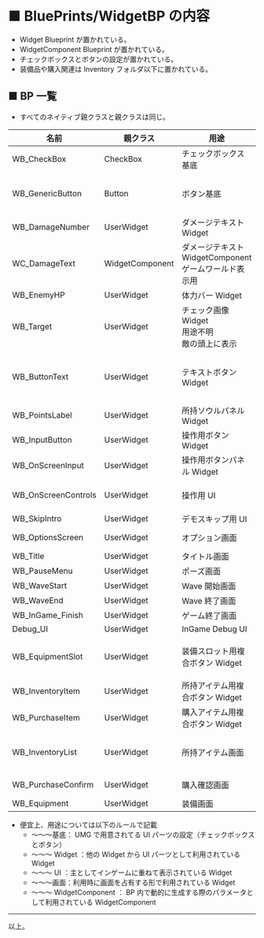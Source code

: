 # ■ BluePrints/WidgetBP の内容
* Widget Blueprint が置かれている。
* WidgetComponent Blueprint が置かれている。
* チェックボックスとボタンの設定が置かれている。
* 装備品や購入関連は Inventory フォルダ以下に置かれている。

## ■ BP 一覧
* すべてのネイティブ親クラスと親クラスは同じ。

| 名前 | 親クラス | 用途 | 参照元 |
| ----- | ----- | ----- | ----- |
| WB_CheckBox | CheckBox | チェックボックス基底 | WB_OptionsScreen |
| WB_GenericButton | Button | ボタン基底 | WB_EquipmentSlot<br>WB_InventoryItem<br>WB_InventoryList<br>WB_PurchaseItem |
| WB_DamageNumber | UserWidget | ダメージテキスト Widget | WC_DamageText |
| WC_DamageText | WidgetComponent | ダメージテキスト WidgetComponent<br>ゲームワールド表示用 | BP_EnemyCharacter |
| WB_EnemyHP | UserWidget | 体力バー Widget | BP_EnemyCharacter |
| WB_Target | UserWidget | チェック画像 Widget<br>用途不明<br>敵の頭上に表示 | BP_EnemyCharacter |
| WB_ButtonText | UserWidget | テキストボタン Widget | WB_Ingame_Finish<br>WB_OptionsScreen<br>WB_PauseMenu<br>WB_Equipment<br>WB_PurchaseConfirm |
| WB_PointsLabel | UserWidget | 所持ソウルパネル Widget | WB_OnScreenControls<br>WB_Equipment |
| WB_InputButton | UserWidget | 操作用ボタン Widget | WB_OnScreenControls<br>WB_OnScreenInput |
| WB_OnScreenInput | UserWidget | 操作用ボタンパネル Widget | WB_OnScreenControls |
| WB_OnScreenControls | UserWidget | 操作用 UI | BP_GameMode<br>BP_PlayerCharacter<br>BP_PlayerController |
| WB_SkipIntro | UserWidget | デモスキップ用 UI | BP_PlayerController |
| WB_OptionsScreen | UserWidget | オプション画面 | WB_Title<br>WB_PauseMenu |
| WB_Title | UserWidget | タイトル画面 | BP_MainMenuGameMode |
| WB_PauseMenu | UserWidget | ポーズ画面 | BP_GameMode |
| WB_WaveStart | UserWidget | Wave 開始画面 | BP_GameMode |
| WB_WaveEnd | UserWidget | Wave 終了画面 | BP_GameMode |
| WB_InGame_Finish | UserWidget | ゲーム終了画面 | BP_GameMode |
| Debug_UI | UserWidget | InGame Debug UI | BP_GameMode |
| WB_EquipmentSlot | UserWidget | 装備スロット用複合ボタン Widget | WB_Equipment<br>WB_InventoryItem<br>WB_InventoryList<br>WB_PurchaseItem |
| WB_InventoryItem | UserWidget | 所持アイテム用複合ボタン Widget | WB_InventoryList |
| WB_PurchaseItem | UserWidget | 購入アイテム用複合ボタン Widget | WB_InventoryList<br>WB_PurchaseConfirm |
| WB_InventoryList | UserWidget | 所持アイテム画面 | WB_EquipmentSlot<br>WB_InventoryItem<br>WB_PurchaseItem<br>WB_PurchaseConfirm |
| WB_PurchaseConfirm | UserWidget | 購入確認画面 | WB_InventoryItem<br>WB_PurchaseItem |
| WB_Equipment | UserWidget | 装備画面 | BP_PlayerController |

* 便宜上、用途については以下のルールで記載
	* ～～～基底： UMG で用意されてる UI パーツの設定（チェックボックスとボタン）
	* ～～～ Widget ：他の Widget から UI パーツとして利用されている Widget
	* ～～～ UI ：主としてインゲームに重ねて表示されている Widget
	* ～～～画面：利用時に画面を占有する形で利用されている Widget
	* ～～～ WidgetComponent ： BP 内で動的に生成する際のパラメータとして利用されている WidgetComponent

----
以上。
